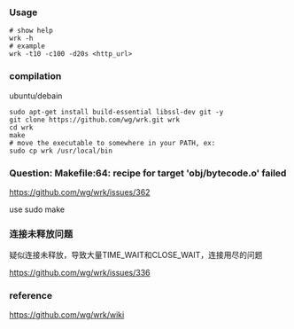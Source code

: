 
### Usage

```shell script
# show help
wrk -h
# example
wrk -t10 -c100 -d20s <http_url>
```

### compilation

ubuntu/debain

```shell script
sudo apt-get install build-essential libssl-dev git -y
git clone https://github.com/wg/wrk.git wrk
cd wrk
make
# move the executable to somewhere in your PATH, ex:
sudo cp wrk /usr/local/bin
```

### Question: Makefile:64: recipe for target 'obj/bytecode.o' failed

https://github.com/wg/wrk/issues/362

use sudo make

### 连接未释放问题

疑似连接未释放，导致大量TIME_WAIT和CLOSE_WAIT，连接用尽的问题

https://github.com/wg/wrk/issues/336

### reference

https://github.com/wg/wrk/wiki